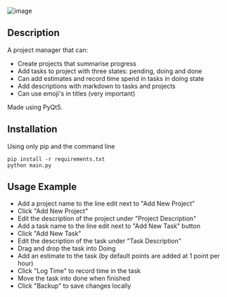 ![image](https://github.com/user-attachments/assets/c09581d4-b1ac-4c3c-ab61-f33b72d99f9b)

## Description

A project manager that can:
* Create projects that summarise progress
* Add tasks to project with three states: pending, doing and done
* Can add estimates and record time spend in tasks in doing state
* Add descriptions with markdown to tasks and projects
* Can use emoji's in titles (very important)

Made using PyQt5.

## Installation

Using only pip and the command line

```
pip install -r requirements.txt
python main.py
```

## Usage Example

* Add a project name to the line edit next to "Add New Project"
* Click "Add New Project"
* Edit the description of the project under "Project Description"
* Add a task name to the line edit next to "Add New Task" button
* Click "Add New Task"
* Edit the description of the task under "Task Description"
* Drag and drop the task into Doing
* Add an estimate to the task (by default points are added at 1 point per hour)
* Click "Log Time" to record time in the task
* Move the task into done when finished
* Click "Backup" to save changes locally
